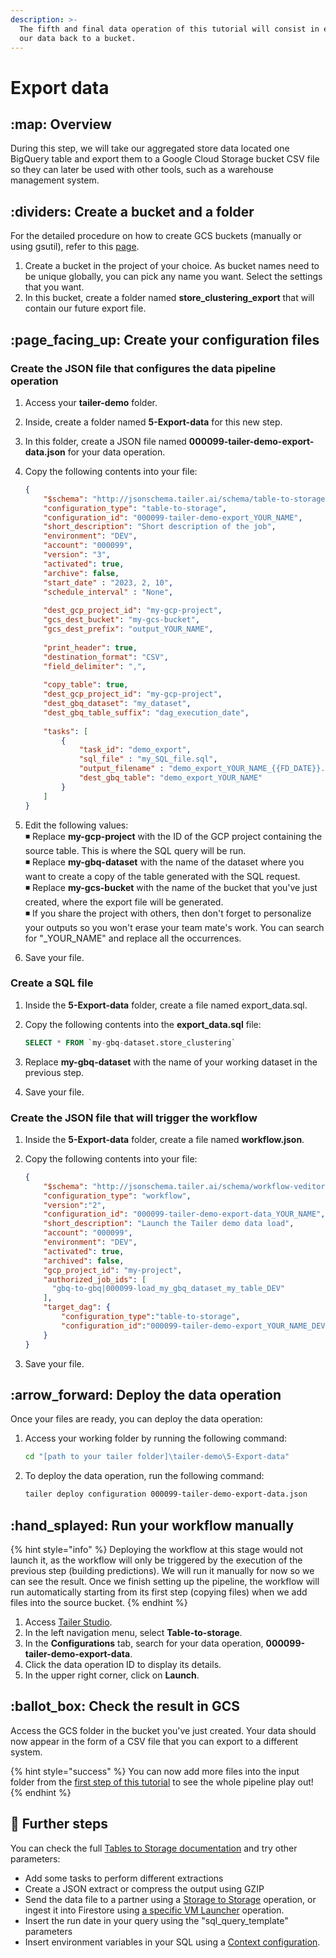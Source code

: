 ```yaml
---
description: >-
  The fifth and final data operation of this tutorial will consist in exporting
  our data back to a bucket.
---
```


# Export data

## :map: Overview

During this step, we will take our aggregated store data located one BigQuery table and export them to a Google Cloud Storage bucket CSV file so they can later be used with other tools, such as a warehouse management system.

## :dividers: Create a bucket and a folder

For the detailed procedure on how to create GCS buckets (manually or using gsutil), refer to this [page](https://cloud.google.com/storage/docs/creating-buckets).

1. Create a bucket in the project of your choice. As bucket names need to be unique globally, you can pick any name you want. Select the settings that you want.‌
2. In this bucket, create a folder named **store\_clustering\_export** that will contain our future export file.

## :page\_facing\_up: Create your configuration files

### **Create the JSON file that configures the data pipeline operation**

1. Access your **tailer-demo** folder.
2. Inside, create a folder named **5-Export-data** for this new step.
3. In this folder, create a JSON file named **000099-tailer-demo-export-data.json** for your data operation.
4.  Copy the following contents into your file:

    ```json
    {
        "$schema": "http://jsonschema.tailer.ai/schema/table-to-storage-veditor",
        "configuration_type": "table-to-storage",
        "configuration_id": "000099-tailer-demo-export_YOUR_NAME",
        "short_description": "Short description of the job",
        "environment": "DEV",
        "account": "000099",    
        "version": "3",
        "activated": true,
        "archive": false,
        "start_date" : "2023, 2, 10",
        "schedule_interval" : "None",
        
        "dest_gcp_project_id": "my-gcp-project",
        "gcs_dest_bucket": "my-gcs-bucket",
        "gcs_dest_prefix": "output_YOUR_NAME",
      
        "print_header": true,
        "destination_format": "CSV",
        "field_delimiter": ",",
        
        "copy_table": true,
        "dest_gcp_project_id": "my-gcp-project",
        "dest_gbq_dataset": "my_dataset",
        "dest_gbq_table_suffix": "dag_execution_date",
        
        "tasks": [
            {
                "task_id": "demo_export",
                "sql_file" : "my_SQL_file.sql",
                "output_filename" : "demo_export_YOUR_NAME_{{FD_DATE}}.csv",
                "dest_gbq_table": "demo_export_YOUR_NAME"
            }
        ]
    }
    ```
5. Edit the following values:\
   ◾ Replace **my-gcp-project** with the ID of the GCP project containing the source table. This is where the SQL query will be run.\
   ◾ Replace **my-gbq-dataset** with the name of the dataset where you want to create a copy of the table generated with the SQL request.\
   ◾ Replace **my-gcs-bucket** with the name of the bucket that you've just created, where the export file will be generated.\
   ◾ If you share the project with others, then don't forget to personalize your outputs so you won't erase your team mate's work. You can search for "\_YOUR\_NAME" and replace all the occurrences.
6. Save your file.

### **Create a SQL file**

1. Inside the **5-Export-data** folder, create a file named export\_data.sql.
2.  Copy the following contents into the **export\_data.sql** file:

    ```sql
    SELECT * FROM `my-gbq-dataset.store_clustering`
    ```
3. Replace **my-gbq-dataset** with the name of your working dataset in the previous step.
4. Save your file.

### **Create the JSON file that will trigger the workflow**

1. Inside the **5-Export-data** folder, create a file named **workflow.json**.
2.  Copy the following contents into your file:

    ```json
    {
        "$schema": "http://jsonschema.tailer.ai/schema/workflow-veditor",
        "configuration_type": "workflow",
        "version":"2",
        "configuration_id": "000099-tailer-demo-export-data_YOUR_NAME",
        "short_description": "Launch the Tailer demo data load",
        "account": "000099",
        "environment": "DEV",
        "activated": true,
        "archived": false,
        "gcp_project_id": "my-project",
        "authorized_job_ids": [
          "gbq-to-gbq|000099-load_my_gbq_dataset_my_table_DEV"
        ],
        "target_dag": {
            "configuration_type":"table-to-storage",
            "configuration_id":"000099-tailer-demo-export_YOUR_NAME_DEV"
        }
    }
    ```
3. Save your file.

## :arrow\_forward: Deploy the data operation

Once your files are ready, you can deploy the data operation:

1.  Access your working folder by running the following command:

    ```bash
    cd "[path to your tailer folder]\tailer-demo\5-Export-data"
    ```
2.  To deploy the data operation, run the following command:

    ```bash
    tailer deploy configuration 000099-tailer-demo-export-data.json
    ```

## :hand\_splayed: Run your workflow manually

{% hint style="info" %}
Deploying the workflow at this stage would not launch it, as the workflow will only be triggered by the execution of the previous step (building predictions). We will run it manually for now so we can see the result. Once we finish setting up the pipeline, the workflow will run automatically starting from its first step (copying files) when we add files into the source bucket.
{% endhint %}

1. Access [Tailer Studio](http://studio.tailer.ai).‌
2. In the left navigation menu, select **Table-to-storage**.
3. In the **Configurations** tab, search for your data operation, **000099-tailer-demo-export-data**.
4. Click the data operation ID to display its details.
5. In the upper right corner, click on **Launch**.

## :ballot\_box: Check the result in GCS

Access the GCS folder in the bucket you've just created. Your data should now appear in the form of a CSV file that you can export to a different system.

{% hint style="success" %}
You can now add more files into the input folder from the [first step of this tutorial](prepare-the-demonstration-environment.md) to see the whole pipeline play out!
{% endhint %}

## 🚀 Further steps

You can check the full [Tables to Storage documentation](../data-pipeline-operations/export-data-with-tables-to-storage/) and try other parameters:

* Add some tasks to perform different extractions
* Create a JSON extract or compress the output using GZIP&#x20;
* Send the data file to a partner using a [Storage to Storage](../data-pipeline-operations/move-files-with-storage-to-storage/) operation, or ingest it into Firestore using [a specific VM Launcher](../data-pipeline-operations/transfer-data-with-gbq-to-firestore/) operation.
* Insert the run date in your query using the "sql\_query\_template" parameters
* Insert environment variables in your SQL using a [Context configuration](../data-pipeline-operations/set-constants-with-context/).

